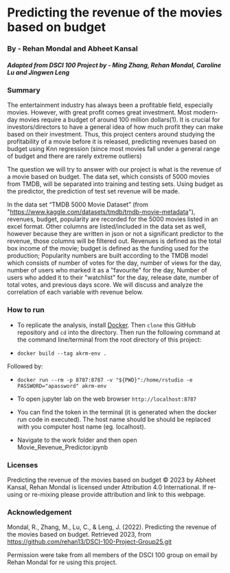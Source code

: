 # Predicting the revenue of the movies based on budget

### By - Rehan Mondal and Abheet Kansal 

##### Adapted from DSCI 100 Project by - Ming Zhang, Rehan Mondal, Caroline Lu and Jingwen Leng

### Summary

The entertainment industry has always been a profitable field, especially movies. However, with great profit comes great investment. Most modern-day movies require a budget of around 100 million dollars(1). It is crucial for investors/directors to have a general idea of how much profit they can make based on their investment. Thus, this project centers around studying the profitability of a movie before it is released, predicting revenues based on budget using Knn regression (since most movies fall under a general range of budget and there are rarely extreme outliers)

The question we will try to answer with our project is what is the revenue of a movie based on budget. The data set, which consists of 5000 movies from TMDB, will be separated into training and testing sets. Using budget as the predictor, the prediction of test set revenue will be made.

In the data set “TMDB 5000 Movie Dataset” (from "https://www.kaggle.com/datasets/tmdb/tmdb-movie-metadata"), revenues, budget, popularity are recorded for the 5000 movies listed in an excel format. Other columns are listed/included in the data set as well, however because they are written in json or not a significant predictor to the revenue, those columns will be filtered out. Revenues is defined as the total box income of the movie; budget is defined as the funding used for the production; Popularity numbers are built according to the TMDB model which consists of number of votes for the day, number of views for the day, number of users who marked it as a "favourite" for the day, Number of users who added it to their "watchlist" for the day, release date, number of total votes, and previous days score. We will discuss and analyze the correlation of each variable with revenue below.

### How to run

 - To replicate the analysis, install
[Docker](https://www.docker.com/get-started). Then `clone` this GitHub
repository and `cd` into the directory. Then run the following command at the command line/terminal
from the root directory of this project:

- `docker build --tag akrm-env .`

Followed by:
- `docker run --rm -p 8787:8787 -v "${PWD}":/home/rstudio -e PASSWORD="apassword" akrm-env`

- To open jupyter lab on the web browser `http://localhost:8787`

- You can find the token in the terminal (it is generated when the docker run code in executed). The host name should be should be replaced with you computer host name (eg. localhost).

 - Navigate to the work folder and then open Movie_Revenue_Predictor.ipynb

### Licenses

Predicting the revenue of the movies based on budget © 2023 by Abheet Kansal, Rehan Mondal is licensed under Attribution 4.0 International. If
re-using or re-mixing please provide attribution and link to this webpage.

### Acknowledgement

Mondal, R., Zhang, M., Lu, C., &amp; Leng, J. (2022). Predicting the revenue of the movies based on budget. Retrieved 2023, from https://github.com/rehan13/DSCI-100-Project-Group25.git 

Permission were take from all members of the DSCI 100 group on email by Rehan Mondal for re using this project.
